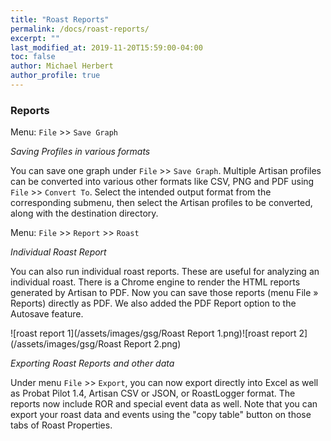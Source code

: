 ```yaml
---
title: "Roast Reports"
permalink: /docs/roast-reports/
excerpt: ""
last_modified_at: 2019-11-20T15:59:00-04:00
toc: false
author: Michael Herbert
author_profile: true
---
```

### Reports

Menu: `File` >> `Save Graph`

*Saving Profiles in various formats*

You can save one graph under `File` >> `Save Graph`.  Multiple Artisan profiles can be converted into various other formats like CSV, PNG and PDF using `File` >> `Convert To`. Select the intended output format from the corresponding submenu, then select the Artisan profiles to be converted, along with the destination directory.   

Menu: `File` >> `Report` >> `Roast`

*Individual Roast Report*

You can also run individual roast reports.  These are useful for analyzing an individual roast.    There is a Chrome engine to render the HTML reports generated by Artisan to PDF. Now you can save those reports (menu File » Reports) directly as PDF. We also added the PDF Report option to the Autosave feature.

![roast report 1](/assets/images/gsg/Roast Report 1.png)![roast report 2](/assets/images/gsg/Roast Report 2.png)

*Exporting Roast Reports and other data*

Under menu `File` >> `Export`, you can now export directly into Excel as well as Probat Pilot 1.4, Artisan CSV or JSON, or RoastLogger format.  The reports now include ROR and special event data as well.  Note that you can export your roast data and events using the "copy table" button on those tabs of Roast Properties.  

